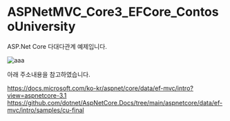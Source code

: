 # ASPNetMVC_Core3_EFCore_ContosoUniversity
ASP.Net Core 다대다관계 예제입니다.

![aaa](https://user-images.githubusercontent.com/64471681/172460329-8ed184bd-96b0-479c-a1a3-5b5920be2e01.png)


아래 주소내용을 참고하였습니다.

https://docs.microsoft.com/ko-kr/aspnet/core/data/ef-mvc/intro?view=aspnetcore-3.1 
https://github.com/dotnet/AspNetCore.Docs/tree/main/aspnetcore/data/ef-mvc/intro/samples/cu-final
